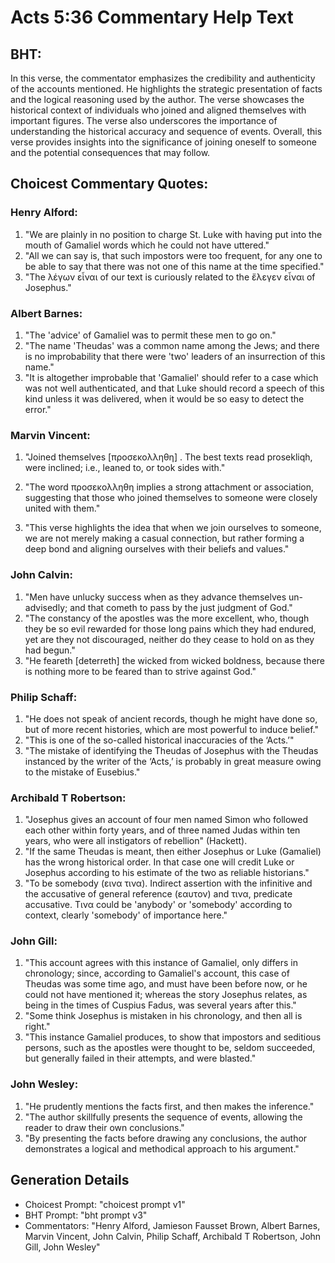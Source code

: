 # Acts 5:36 Commentary Help Text

## BHT:
In this verse, the commentator emphasizes the credibility and authenticity of the accounts mentioned. He highlights the strategic presentation of facts and the logical reasoning used by the author. The verse showcases the historical context of individuals who joined and aligned themselves with important figures. The verse also underscores the importance of understanding the historical accuracy and sequence of events. Overall, this verse provides insights into the significance of joining oneself to someone and the potential consequences that may follow.

## Choicest Commentary Quotes:
### Henry Alford:
1. "We are plainly in no position to charge St. Luke with having put into the mouth of Gamaliel words which he could not have uttered."
2. "All we can say is, that such impostors were too frequent, for any one to be able to say that there was not one of this name at the time specified."
3. "The λέγων εἶναι of our text is curiously related to the ἔλεγεν εἶναι of Josephus."

### Albert Barnes:
1. "The 'advice' of Gamaliel was to permit these men to go on."
2. "The name 'Theudas' was a common name among the Jews; and there is no improbability that there were 'two' leaders of an insurrection of this name."
3. "It is altogether improbable that 'Gamaliel' should refer to a case which was not well authenticated, and that Luke should record a speech of this kind unless it was delivered, when it would be so easy to detect the error."

### Marvin Vincent:
1. "Joined themselves [προσεκολληθη] . The best texts read prosekliqh, were inclined; i.e., leaned to, or took sides with."

2. "The word προσεκολληθη implies a strong attachment or association, suggesting that those who joined themselves to someone were closely united with them."

3. "This verse highlights the idea that when we join ourselves to someone, we are not merely making a casual connection, but rather forming a deep bond and aligning ourselves with their beliefs and values."

### John Calvin:
1. "Men have unlucky success when as they advance themselves un-advisedly; and that cometh to pass by the just judgment of God."
2. "The constancy of the apostles was the more excellent, who, though they be so evil rewarded for those long pains which they had endured, yet are they not discouraged, neither do they cease to hold on as they had begun."
3. "He feareth [deterreth] the wicked from wicked boldness, because there is nothing more to be feared than to strive against God."

### Philip Schaff:
1. "He does not speak of ancient records, though he might have done so, but of more recent histories, which are most powerful to induce belief."
2. "This is one of the so-called historical inaccuracies of the ‘Acts.’"
3. "The mistake of identifying the Theudas of Josephus with the Theudas instanced by the writer of the ‘Acts,’ is probably in great measure owing to the mistake of Eusebius."

### Archibald T Robertson:
1. "Josephus gives an account of four men named Simon who followed each other within forty years, and of three named Judas within ten years, who were all instigators of rebellion" (Hackett).
2. "If the same Theudas is meant, then either Josephus or Luke (Gamaliel) has the wrong historical order. In that case one will credit Luke or Josephus according to his estimate of the two as reliable historians."
3. "To be somebody (εινα τινα). Indirect assertion with the infinitive and the accusative of general reference (εαυτον) and τινα, predicate accusative. Τινα could be 'anybody' or 'somebody' according to context, clearly 'somebody' of importance here."

### John Gill:
1. "This account agrees with this instance of Gamaliel, only differs in chronology; since, according to Gamaliel's account, this case of Theudas was some time ago, and must have been before now, or he could not have mentioned it; whereas the story Josephus relates, as being in the times of Cuspius Fadus, was several years after this."
2. "Some think Josephus is mistaken in his chronology, and then all is right."
3. "This instance Gamaliel produces, to show that impostors and seditious persons, such as the apostles were thought to be, seldom succeeded, but generally failed in their attempts, and were blasted."

### John Wesley:
1. "He prudently mentions the facts first, and then makes the inference."
2. "The author skillfully presents the sequence of events, allowing the reader to draw their own conclusions."
3. "By presenting the facts before drawing any conclusions, the author demonstrates a logical and methodical approach to his argument."


## Generation Details
- Choicest Prompt: "choicest prompt v1"
- BHT Prompt: "bht prompt v3"
- Commentators: "Henry Alford, Jamieson Fausset Brown, Albert Barnes, Marvin Vincent, John Calvin, Philip Schaff, Archibald T Robertson, John Gill, John Wesley"
